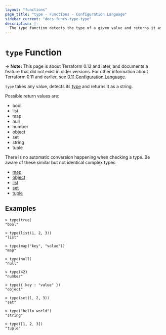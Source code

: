 ```yaml
---
layout: "functions"
page_title: "type - Functions - Configuration Language"
sidebar_current: "docs-funcs-type-type"
description: |-
  The type function detects the type of a given value and returns it as string.
---
```


# `type` Function

-> **Note:** This page is about Terraform 0.12 and later, and documents a
feature that did not exist in older versions. For other information about
Terraform 0.11 and earlier, see
[0.11 Configuration Language](../../configuration-0-11/index.html).

`type` takes any value, detects its [type](../expressions.html#types-and-values)
and returns it as a string.

Possible return values are:

- bool
- list
- map
- null
- number
- object
- set
- string
- tuple

There is no automatic conversion happening when checking a type. Be aware of
these similar but not identical complex types:

- [map](../types.html#map-)
- [object](../types.html#object-)
- [list](../types.html#list-)
- [set](../types.html#set-)
- [tuple](../types.html#tuple-)

## Examples

```
> type(true)
"bool"

> type(list(1, 2, 3))
"list"

> type(map("key", "value"))
"map"

> type(null)
"null"

> type(42)
"number"

> type({ key : "value" })
"object"

> type(set(1, 2, 3))
"set"

> type("hello world")
"string"

> type([1, 2, 3])
"tuple"
```

